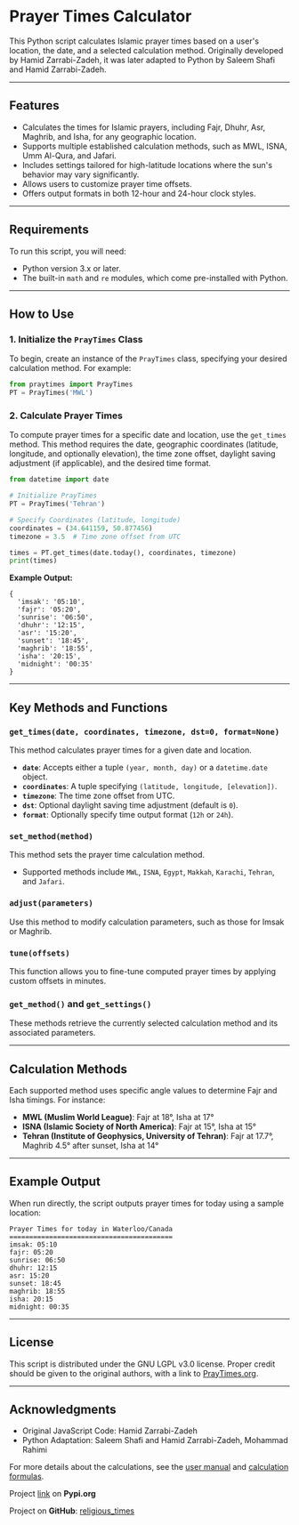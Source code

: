 # Prayer Times Calculator

This Python script calculates Islamic prayer times based on a user's location, the date, and a selected calculation method. Originally developed by Hamid Zarrabi-Zadeh, it was later adapted to Python by Saleem Shafi and Hamid Zarrabi-Zadeh.

---

## Features

- Calculates the times for Islamic prayers, including Fajr, Dhuhr, Asr, Maghrib, and Isha, for any geographic location.
- Supports multiple established calculation methods, such as MWL, ISNA, Umm Al-Qura, and Jafari.
- Includes settings tailored for high-latitude locations where the sun's behavior may vary significantly.
- Allows users to customize prayer time offsets.
- Offers output formats in both 12-hour and 24-hour clock styles.

---

## Requirements

To run this script, you will need:

- Python version 3.x or later.
- The built-in `math` and `re` modules, which come pre-installed with Python.

---

## How to Use

### 1. Initialize the `PrayTimes` Class

To begin, create an instance of the `PrayTimes` class, specifying your desired calculation method. For example:

```python
from praytimes import PrayTimes
PT = PrayTimes('MWL')
```

### 2. Calculate Prayer Times

To compute prayer times for a specific date and location, use the `get_times` method. This method requires the date, geographic coordinates (latitude, longitude, and optionally elevation), the time zone offset, daylight saving adjustment (if applicable), and the desired time format.

```python
from datetime import date

# Initialize PrayTimes
PT = PrayTimes('Tehran')

# Specify Coordinates (latitude, longitude)
coordinates = (34.641159, 50.877456)
timezone = 3.5  # Time zone offset from UTC

times = PT.get_times(date.today(), coordinates, timezone)
print(times)
```

**Example Output:**

```plaintext
{
  'imsak': '05:10',
  'fajr': '05:20',
  'sunrise': '06:50',
  'dhuhr': '12:15',
  'asr': '15:20',
  'sunset': '18:45',
  'maghrib': '18:55',
  'isha': '20:15',
  'midnight': '00:35'
}
```

---

## Key Methods and Functions

### `get_times(date, coordinates, timezone, dst=0, format=None)`

This method calculates prayer times for a given date and location.

- **`date`**: Accepts either a tuple `(year, month, day)` or a `datetime.date` object.
- **`coordinates`**: A tuple specifying `(latitude, longitude, [elevation])`.
- **`timezone`**: The time zone offset from UTC.
- **`dst`**: Optional daylight saving time adjustment (default is `0`).
- **`format`**: Optionally specify time output format (`12h` or `24h`).

### `set_method(method)`

This method sets the prayer time calculation method.

- Supported methods include `MWL`, `ISNA`, `Egypt`, `Makkah`, `Karachi`, `Tehran`, and `Jafari`.

### `adjust(parameters)`

Use this method to modify calculation parameters, such as those for Imsak or Maghrib.

### `tune(offsets)`

This function allows you to fine-tune computed prayer times by applying custom offsets in minutes.

### `get_method()` and `get_settings()`

These methods retrieve the currently selected calculation method and its associated parameters.

---

## Calculation Methods

Each supported method uses specific angle values to determine Fajr and Isha timings. For instance:

- **MWL (Muslim World League)**: Fajr at 18°, Isha at 17°
- **ISNA (Islamic Society of North America)**: Fajr at 15°, Isha at 15°
- **Tehran (Institute of Geophysics, University of Tehran)**: Fajr at 17.7°, Maghrib 4.5° after sunset, Isha at 14°

---

## Example Output

When run directly, the script outputs prayer times for today using a sample location:

```plaintext
Prayer Times for today in Waterloo/Canada
=========================================
imsak: 05:10
fajr: 05:20
sunrise: 06:50
dhuhr: 12:15
asr: 15:20
sunset: 18:45
maghrib: 18:55
isha: 20:15
midnight: 00:35
```

---

## License

This script is distributed under the GNU LGPL v3.0 license. Proper credit should be given to the original authors, with a link to [PrayTimes.org](http://praytimes.org).

---

## Acknowledgments

- Original JavaScript Code: Hamid Zarrabi-Zadeh
- Python Adaptation: Saleem Shafi and Hamid Zarrabi-Zadeh, Mohammad Rahimi

For more details about the calculations, see the [user manual](http://praytimes.org/manual) and [calculation formulas](http://praytimes.org/calculation).

Project [link](https://pypi.org/project/religious-times/) on **Pypi.org** 

Project on **GitHub**: [religious_times](https://github.com/zamoosh/religious_times)

